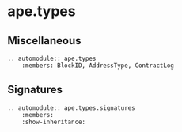 # ape.types

## Miscellaneous

```{eval-rst}
.. automodule:: ape.types
    :members: BlockID, AddressType, ContractLog
```

## Signatures

```{eval-rst}
.. automodule:: ape.types.signatures
    :members:
    :show-inheritance:
```

